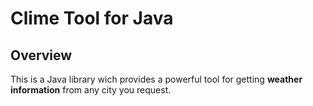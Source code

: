# Clime Tool for Java

Overview
-------------

This is a Java library wich provides a powerful tool for getting **weather information** from any city you request.